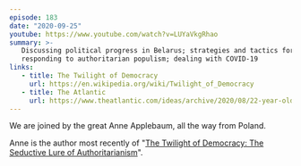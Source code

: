 ```yaml
---
episode: 183
date: "2020-09-25"
youtube: https://www.youtube.com/watch?v=LUYaVkgRhao
summary: >-
   Discussing political progress in Belarus; strategies and tactics for
   responding to authoritarian populism; dealing with COVID-19
links:
   - title: The Twilight of Democracy
     url: https://en.wikipedia.org/wiki/Twilight_of_Democracy
   - title: The Atlantic
     url: https://www.theatlantic.com/ideas/archive/2020/08/22-year-old-blogger-behind-protests-belarus/615526/
---
```

We are joined by the great Anne Applebaum, all the way from Poland. 

Anne is the author most recently of "[The Twilight of Democracy: The Seductive
Lure of Authoritarianism][book]".

[book]: https://en.wikipedia.org/wiki/Twilight_of_Democracy
